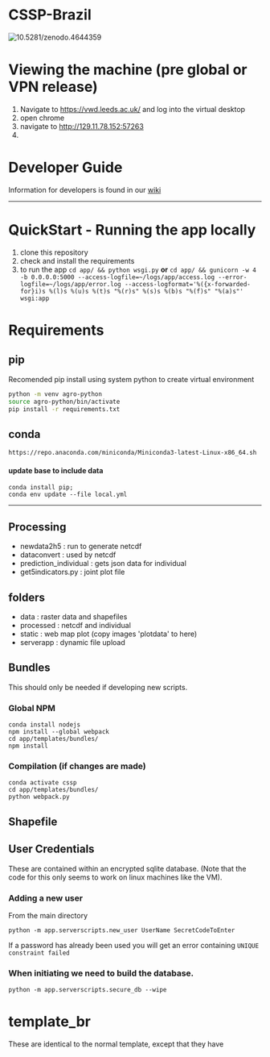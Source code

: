 # CSSP-Brazil

<img data-toggle="modal" data-target="[data-modal='10.5281-zenodo.4644359']" src="https://zenodo.org/badge/301839203.svg" alt="10.5281/zenodo.4644359">



# Viewing the machine (pre global or VPN release)
1. Navigate to https://vwd.leeds.ac.uk/ and log into the virtual desktop
2. open chrome
3. navigate to http://129.11.78.152:57263
4. 

# Developer Guide

Information for developers is found in our [wiki](https://github.com/cemac/AgroClimatic-Monitor/wiki/Developer-Guide)

<hr>

# QuickStart - Running the app locally

1. clone this repository
2. check and install the requirements
3. to run the app
`cd app/ && python wsgi.py`
**or**
`cd app/ && gunicorn -w 4 -b 0.0.0.0:5000 --access-logfile=~/logs/app/access.log
--error-logfile=~/logs/app/error.log --access-logformat='%({x-forwarded-for}i)s %(l)s %(u)s %(t)s "%(r)s" %(s)s %(b)s "%(f)s" "%(a)s"' wsgi:app `

# Requirements

## pip

Recomended pip install using system python to create virtual environment

```bash
python -m venv agro-python
source agro-python/bin/activate
pip install -r requirements.txt
```

## conda

```
https://repo.anaconda.com/miniconda/Miniconda3-latest-Linux-x86_64.sh
```

#### update base to include data
```
conda install pip;
conda env update --file local.yml

```

<hr>

## Processing

- newdata2h5 : run to generate netcdf
- dataconvert : used by netcdf
- prediction_individual : gets json data for individual
- get5indicators.py : joint plot file



## folders

- data : raster data and shapefiles
- processed : netcdf and individual
- static : web map plot (copy images 'plotdata' to here)
- serverapp : dynamic file upload



## Bundles

This should only be needed if developing new scripts.

### Global NPM
```
conda install nodejs
npm install --global webpack
cd app/templates/bundles/
npm install

```
### Compilation (if changes are made)

```
conda activate cssp
cd app/templates/bundles/
python webpack.py
```

## Shapefile


## User Credentials
These are contained within an encrypted sqlite database. (Note that the code for this only seems to work on linux machines like the VM).


### Adding a new user

From the main directory

```
python -m app.serverscripts.new_user UserName SecretCodeToEnter
```

If a password has already been used you will get an error containing
`UNIQUE constraint failed`


### When initiating we need to build the database.

```
python -m app.serverscripts.secure_db --wipe
```

# template_br

These are identical to the normal template, except that they have
